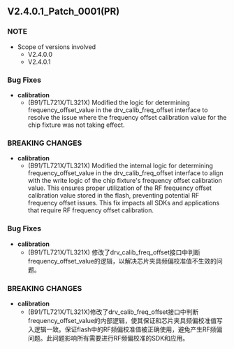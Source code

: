 ## V2.4.0.1_Patch_0001(PR)

### NOTE
* Scope of versions involved
  * V2.4.0.0
  * V2.4.0.1

### Bug Fixes
* **calibration**
  * (B91/TL721X/TL321X) Modified the logic for determining frequency_offset_value in the drv_calib_freq_offset interface to resolve the issue where the frequency offset calibration value for the chip fixture was not taking effect.

### BREAKING CHANGES
* **calibration**
  * (B91/TL721X/TL321X) Modified the internal logic for determining frequency_offset_value in the drv_calib_freq_offset interface to align with the write logic of the chip fixture's frequency offset calibration value. This ensures proper utilization of the RF frequency offset calibration value stored in the flash, preventing potential RF frequency offset issues. This fix impacts all SDKs and applications that require RF frequency offset calibration.


### Bug Fixes
* **calibration**
  * (B91/TL721X/TL321X) 修改了drv_calib_freq_offset接口中判断frequency_offset_value的逻辑，以解决芯片夹具频偏校准值不生效的问题。

### BREAKING CHANGES
* **calibration**
  * (B91/TL721X/TL321X)修改了drv_calib_freq_offset接口中判断frequency_offset_value的内部逻辑，使其保证和芯片夹具频偏校准值写入逻辑一致。保证flash中的RF频偏校准值被正确使用，避免产生RF频偏问题。此问题影响所有需要进行RF频偏校准的SDK和应用。
